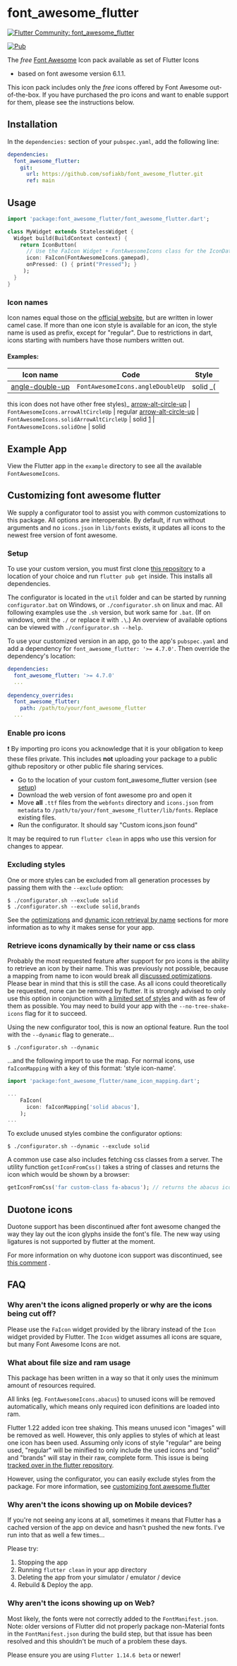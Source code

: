 # font_awesome_flutter

[![Flutter Community: font_awesome_flutter](https://fluttercommunity.dev/_github/header/font_awesome_flutter)](https://github.com/fluttercommunity/community)

[![Pub](https://img.shields.io/pub/v/font_awesome_flutter.svg)](https://pub.dartlang.org/packages/font_awesome_flutter)

The *free* [Font Awesome](https://fontawesome.com/icons) Icon pack available as set of Flutter Icons
- based on font awesome version 6.1.1.

This icon pack includes only the *free* icons offered by Font Awesome out-of-the-box. If you have
purchased the pro icons and want to enable support for them, please see the instructions below.

## Installation

In the `dependencies:` section of your `pubspec.yaml`, add the following line:

```yaml
dependencies:
  font_awesome_flutter:
    git:
      url: https://github.com/sofiakb/font_awesome_flutter.git
      ref: main
```

## Usage

```dart
import 'package:font_awesome_flutter/font_awesome_flutter.dart';

class MyWidget extends StatelessWidget {
  Widget build(BuildContext context) {
    return IconButton(
      // Use the FaIcon Widget + FontAwesomeIcons class for the IconData
      icon: FaIcon(FontAwesomeIcons.gamepad), 
      onPressed: () { print("Pressed"); }
     );
  }
}
```

### Icon names

Icon names equal those on the [official website](https://fontawesome.com/icons), but are written in
lower camel case. If more than one icon style is available for an icon, the style name is used as
prefix, except for "regular". Due to restrictions in dart, icons starting with numbers have those
numbers written out.

#### Examples:

Icon name | Code | Style
--- | --- | ---
[angle-double-up](https://fontawesome.com/icons/angle-double-up?style=solid) | `FontAwesomeIcons.angleDoubleUp` | solid _(
this icon does not have other free styles)_
[arrow-alt-circle-up](https://fontawesome.com/icons/arrow-alt-circle-up?style=regular) | `FontAwesomeIcons.arrowAltCircleUp` | regular
[arrow-alt-circle-up](https://fontawesome.com/icons/arrow-alt-circle-up?style=solid) |  `FontAwesomeIcons.solidArrowAltCircleUp` | solid
[1](https://fontawesome.com/icons/1?style=solid) | `FontAwesomeIcons.solidOne` | solid

## Example App

View the Flutter app in the `example` directory to see all the available `FontAwesomeIcons`.

## Customizing font awesome flutter

We supply a configurator tool to assist you with common customizations to this package. All options
are interoperable. By default, if run without arguments and no `icons.json` in `lib/fonts` exists,
it updates all icons to the newest free version of font awesome.

### Setup

To use your custom version, you must first
clone [this repository](https://github.com/fluttercommunity/font_awesome_flutter.git)
to a location of your choice and run `flutter pub get` inside. This installs all dependencies.

The configurator is located in the `util` folder and can be started by running `configurator.bat` on
Windows, or
`./configurator.sh` on linux and mac. All following examples use the `.sh` version, but work same
for `.bat`.
(If on windows, omit the `./` or replace it with `.\`.)
An overview of available options can be viewed with `./configurator.sh --help`.

To use your customized version in an app, go to the app's `pubspec.yaml` and add a dependency for
`font_awesome_flutter: '>= 4.7.0'`. Then override the dependency's location:

```yaml
dependencies:
  font_awesome_flutter: '>= 4.7.0'
  ...
  
dependency_overrides:
  font_awesome_flutter:
    path: /path/to/your/font_awesome_flutter
  ...
```

### Enable pro icons

:exclamation: By importing pro icons you acknowledge that it is your obligation to keep these files
private. This includes **not** uploading your package to a public github repository or other public
file sharing services.

* Go to the location of your custom font_awesome_flutter version (see [setup](#setup))
* Download the web version of font awesome pro and open it
* Move **all** `.ttf` files from the `webfonts` directory and `icons.json` from `metadata` to
  `/path/to/your/font_awesome_flutter/lib/fonts`. Replace existing files.
* Run the configurator. It should say "Custom icons.json found"

It may be required to run `flutter clean` in apps who use this version for changes to appear.

### Excluding styles

One or more styles can be excluded from all generation processes by passing them with
the `--exclude` option:

```
$ ./configurator.sh --exclude solid
$ ./configurator.sh --exclude solid,brands
```

See the [optimizations](#what-about-file-size-and-ram-usage)
and [dynamic icon retrieval by name](#retrieve-icons-dynamically-by-their-name-or-css-class)
sections for more information as to why it makes sense for your app.

### Retrieve icons dynamically by their name or css class

Probably the most requested feature after support for pro icons is the ability to retrieve an icon
by their name. This was previously not possible, because a mapping from name to icon would break all
[discussed optimizations](#what-about-file-size-and-ram-usage). Please bear in mind that this is
still the case. As all icons could theoretically be requested, none can be removed by flutter. It is
strongly advised to only use this option in conjunction
with [a limited set of styles](#excluding-styles) and with as few of them as possible. You may need
to build your app with the `--no-tree-shake-icons` flag for it to succeed.

Using the new configurator tool, this is now an optional feature. Run the tool with the `--dynamic`
flag to generate...

```
$ ./configurator.sh --dynamic
```

...and the following import to use the map. For normal icons, use `faIconMapping` with a key of this
format:
'style icon-name'.

```dart
import 'package:font_awesome_flutter/name_icon_mapping.dart';

...
    FaIcon(
      icon: faIconMapping['solid abacus'],
    );
...
```

To exclude unused styles combine the configurator options:

```
$ ./configurator.sh --dynamic --exclude solid
```

A common use case also includes fetching css classes from a server. The utility
function `getIconFromCss()` takes a string of classes and returns the icon which would be shown by a
browser:

```dart
getIconFromCss('far custom-class fa-abacus'); // returns the abacus icon in regular style. custom-class is ignored
```

## Duotone icons

Duotone support has been discontinued after font awesome changed the way they lay out the icon
glyphs inside the font's file. The new way using ligatures is not supported by flutter at the
moment.

For more information on why duotone icon support was discontinued, see
[this comment](https://github.com/fluttercommunity/font_awesome_flutter/issues/192#issuecomment-1073003668)
.

## FAQ

### Why aren't the icons aligned properly or why are the icons being cut off?

Please use the `FaIcon` widget provided by the library instead of the `Icon`
widget provided by Flutter. The `Icon` widget assumes all icons are square, but many Font Awesome
Icons are not.

### What about file size and ram usage

This package has been written in a way so that it only uses the minimum amount of resources
required.

All links (eg. `FontAwesomeIcons.abacus`) to unused icons will be removed automatically, which means
only required icon definitions are loaded into ram.

Flutter 1.22 added icon tree shaking. This means unused icon "images" will be removed as well.
However, this only applies to styles of which at least one icon has been used. Assuming only icons
of style "regular" are being used,
"regular" will be minified to only include the used icons and "solid" and "brands" will stay in
their raw, complete form. This issue is
being [tracked over in the flutter repository](https://github.com/flutter/flutter/issues/64106).

However, using the configurator, you can easily exclude styles from the package. For more
information, see
[customizing font awesome flutter](#customizing-font-awesome-flutter)

### Why aren't the icons showing up on Mobile devices?

If you're not seeing any icons at all, sometimes it means that Flutter has a cached version of the
app on device and hasn't pushed the new fonts. I've run into that as well a few times...

Please try:

1. Stopping the app
2. Running `flutter clean` in your app directory
3. Deleting the app from your simulator / emulator / device
4. Rebuild & Deploy the app.

### Why aren't the icons showing up on Web?

Most likely, the fonts were not correctly added to the `FontManifest.json`. Note: older versions of
Flutter did not properly package non-Material fonts in the `FontManifest.json` during the build
step, but that issue has been resolved and this shouldn't be much of a problem these days.

Please ensure you are using `Flutter 1.14.6 beta` or newer! 
